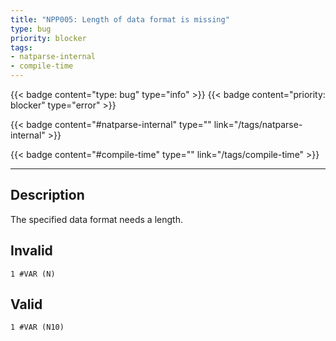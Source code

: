 ```yaml
---
title: "NPP005: Length of data format is missing"
type: bug
priority: blocker
tags:
- natparse-internal 
- compile-time 
---
```


{{< badge content="type: bug" type="info" >}}
{{< badge content="priority: blocker" type="error" >}}


{{< badge content="#natparse-internal" type="" link="/tags/natparse-internal" >}}

{{< badge content="#compile-time" type="" link="/tags/compile-time" >}}

---

## Description
The specified data format needs a length.

## Invalid

```natural
1 #VAR (N)
```

## Valid

```natural
1 #VAR (N10)
```
